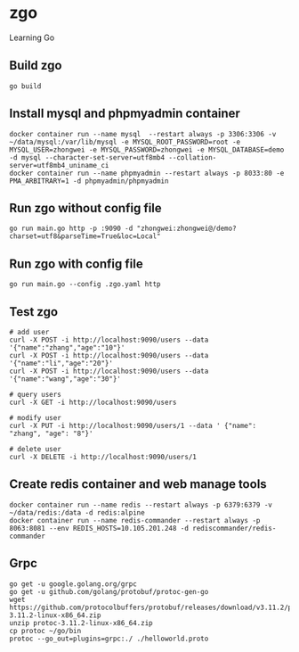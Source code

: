 # zgo

Learning Go

## Build zgo

```shell
go build
```

## Install mysql and phpmyadmin container

```shell
docker container run --name mysql  --restart always -p 3306:3306 -v ~/data/mysql:/var/lib/mysql -e MYSQL_ROOT_PASSWORD=root -e MYSQL_USER=zhongwei -e MYSQL_PASSWORD=zhongwei -e MYSQL_DATABASE=demo  -d mysql --character-set-server=utf8mb4 --collation-server=utf8mb4_uniname_ci
docker container run --name phpmyadmin --restart always -p 8033:80 -e PMA_ARBITRARY=1 -d phpmyadmin/phpmyadmin
```

## Run zgo without config file

```shell
go run main.go http -p :9090 -d "zhongwei:zhongwei@/demo?charset=utf8&parseTime=True&loc=Local"
```

## Run zgo with config file

```shell
go run main.go --config .zgo.yaml http
```

## Test zgo

```shell
# add user
curl -X POST -i http://localhost:9090/users --data '{"name":"zhang","age":"10"}'
curl -X POST -i http://localhost:9090/users --data '{"name":"li","age":"20"}'
curl -X POST -i http://localhost:9090/users --data '{"name":"wang","age":"30"}'

# query users
curl -X GET -i http://localhost:9090/users

# modify user
curl -X PUT -i http://localhost:9090/users/1 --data ' {"name": "zhang", "age": "8"}'

# delete user
curl -X DELETE -i http://localhost:9090/users/1
```

## Create redis container and web manage tools

```shell
docker container run --name redis --restart always -p 6379:6379 -v ~/data/redis:/data -d redis:alpine
docker container run --name redis-commander --restart always -p 8063:8081 --env REDIS_HOSTS=10.105.201.248 -d rediscommander/redis-commander
```

## Grpc

```shell
go get -u google.golang.org/grpc
go get -u github.com/golang/protobuf/protoc-gen-go
wget https://github.com/protocolbuffers/protobuf/releases/download/v3.11.2/protoc-3.11.2-linux-x86_64.zip
unzip protoc-3.11.2-linux-x86_64.zip
cp protoc ~/go/bin
protoc --go_out=plugins=grpc:./ ./helloworld.proto
```
